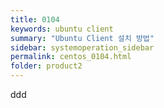 ```yaml
---
title: 0104
keywords: ubuntu client
summary: "Ubuntu Client 설치 방법"
sidebar: systemoperation_sidebar
permalink: centos_0104.html
folder: product2
---
```



ddd
